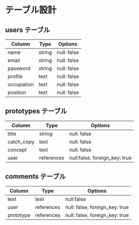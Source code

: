 # テーブル設計

## users テーブル

| Column    | Type   | Options     |
| --------  | ------ | ----------- |
| name      | string | null: false |
| email     | string | null: false |
| password  | string | null: false |
| profile   | text   | null: false |
| occupation| text   | null: false |
| position  | text   | null: false |

## prototypes テーブル

| Column    | Type      | Options                      |
| ------    | ------    | -----------------------------|                  
| title     | string    | null: false                  |
| catch_copy| text      | null: false                  |
| concept   | text      | null: false                  | 
| user      | references| null:false, foreign_key: true|

## comments テーブル

| Column    | Type       | Options                        |
| -------   | ---------- | ------------------------------ |
| text      | text       | null:false                     |
| user      | references | null: false, foreign_key: true |
| prototype | references | null: false, foreign_key: true |
